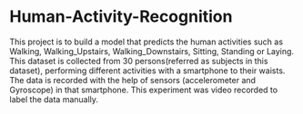 # Human-Activity-Recognition
This project is to build a model that predicts the human activities such as Walking, Walking_Upstairs, Walking_Downstairs, Sitting, Standing or Laying.  This dataset is collected from 30 persons(referred as subjects in this dataset), performing different activities with a smartphone to their waists. The data is recorded with the help of sensors (accelerometer and Gyroscope) in that smartphone. This experiment was video recorded to label the data manually.
